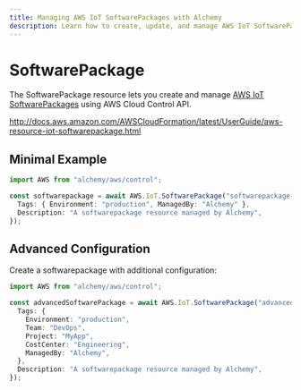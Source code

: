 ```yaml
---
title: Managing AWS IoT SoftwarePackages with Alchemy
description: Learn how to create, update, and manage AWS IoT SoftwarePackages using Alchemy Cloud Control.
---
```


# SoftwarePackage

The SoftwarePackage resource lets you create and manage [AWS IoT SoftwarePackages](https://docs.aws.amazon.com/iot/latest/userguide/) using AWS Cloud Control API.

http://docs.aws.amazon.com/AWSCloudFormation/latest/UserGuide/aws-resource-iot-softwarepackage.html

## Minimal Example

```ts
import AWS from "alchemy/aws/control";

const softwarepackage = await AWS.IoT.SoftwarePackage("softwarepackage-example", {
  Tags: { Environment: "production", ManagedBy: "Alchemy" },
  Description: "A softwarepackage resource managed by Alchemy",
});
```

## Advanced Configuration

Create a softwarepackage with additional configuration:

```ts
import AWS from "alchemy/aws/control";

const advancedSoftwarePackage = await AWS.IoT.SoftwarePackage("advanced-softwarepackage", {
  Tags: {
    Environment: "production",
    Team: "DevOps",
    Project: "MyApp",
    CostCenter: "Engineering",
    ManagedBy: "Alchemy",
  },
  Description: "A softwarepackage resource managed by Alchemy",
});
```

